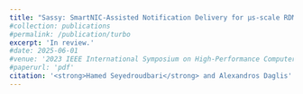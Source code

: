 ```yaml
---
title: "Sassy: SmartNIC-Assisted Notification Delivery for μs-scale RDMA Workloads"
#collection: publications
#permalink: /publication/turbo
excerpt: 'In review.'
#date: 2025-06-01
#venue: '2023 IEEE International Symposium on High-Performance Computer Architecture (HPCA)'
#paperurl: 'pdf'
citation: '<strong>Hamed Seyedroudbari</strong> and Alexandros Daglis'
---
```

